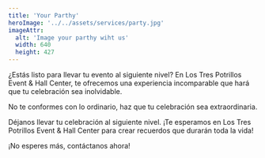 ```yaml
---
title: 'Your Parthy'
heroImage: '../../assets/services/party.jpg'
imageAttr:
  alt: 'Image your parthy wiht us'
  width: 640
  height: 427
---
```


¿Estás listo para llevar tu evento al siguiente nivel? En Los Tres Potrillos Event & Hall Center, te ofrecemos una experiencia incomparable que hará que tu celebración sea inolvidable.

No te conformes con lo ordinario, haz que tu celebración sea extraordinaria.

Déjanos llevar tu celebración al siguiente nivel. ¡Te esperamos en Los Tres Potrillos Event & Hall Center para crear recuerdos que durarán toda la vida!

¡No esperes más, contáctanos ahora!
